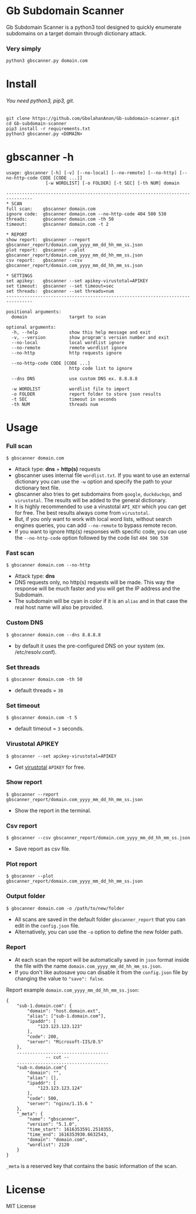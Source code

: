 # Gb Subdomain Scanner 

Gb Subdomain Scanner is a python3 tool designed to quickly enumerate subdomains on a target domain through dictionary attack.

### Very simply
```python3 gbscanner.py domain.com```

# Install

###### You need python3, pip3, git.

```
git clone https://github.com/GbolahanAnon/Gb-subdomain-scanner.git
cd Gb-subdomain-scanner
pip3 install -r requirements.txt
python3 gbscanner.py <DOMAIN>
```

# gbscanner -h

```
usage: gbscanner [-h] [-v] [--no-local] [--no-remote] [--no-http] [--no-http-code CODE [CODE ...]] 
               [-w WORDLIST] [-o FOLDER] [-t SEC] [-th NUM] domain

--------------------------------------------------------------------------------
* SCAN
full scan:    gbscanner domain.com
ignore code:  gbscanner domain.com --no-http-code 404 500 530
threads:      gbscanner domain.com -th 50
timeout:      gbscanner domain.com -t 2

* REPORT
show report:  gbscanner --report gbscanner_report/domain.com_yyyy_mm_dd_hh_mm_ss.json
plot report:  gbscanner --plot gbscanner_report/domain.com_yyyy_mm_dd_hh_mm_ss.json
csv report:   gbscanner --csv gbscanner_report/domain.com_yyyy_mm_dd_hh_mm_ss.json

* SETTINGS
set apikey:   gbscanner --set apikey-virustotal=APIKEY
set timeout:  gbscanner --set timeout=sec
set threads:  gbscanner --set threads=num
--------------------------------------------------------------------------------

positional arguments:
  domain                target to scan

optional arguments:
  -h, --help            show this help message and exit
  -v, --version         show program's version number and exit
  --no-local            local wordlist ignore
  --no-remote           remote wordlist ignore
  --no-http             http requests ignore
                        
  --no-http-code CODE [CODE ...]
                        http code list to ignore

  --dns DNS             use custom DNS ex. 8.8.8.8                        

  -w WORDLIST           wordlist file to import
  -o FOLDER             report folder to store json results
  -t SEC                timeout in seconds
  -th NUM               threads num

```

# Usage

### Full scan
```$ gbscanner domain.com```

- Attack type: **dns** + **http(s)** requests
- gbscanner uses internal file ```wordlist.txt```. If you want to use an external dictionary you can use the ```-w``` option and specify the path to your dictionary text file.
- gbscanner also tries to get subdomains from ```google```, ```duckduckgo```, and ```virustotal```. The results will be added to the general dictionary.
- It is highly recommended to use a virustotal ```API_KEY``` which you can get for free. The best results always come from ```virustotal```.
- But, if you only want to work with local word lists, without search engines queries, you can add ```--no-remote``` to bypass remote recon.
- If you want to ignore http(s) responses with specific code, you can use the ```--no-http-code``` option followed by the code list ```404 500 530```

### Fast scan
```$ gbscanner domain.com --no-http```

- Attack type: **dns**
- DNS requests only, no http(s) requests will be made. This way the response will be much faster and you will get the IP address and the Subdomain.
- The subdomain will be cyan in color if it is an ```alias``` and in that case the real host name will also be provided.

### Custom DNS
```$ gbscanner domain.com --dns 8.8.8.8```

- by default it uses the pre-configured DNS on your system (ex. /etc/resolv.conf).

### Set threads
```$ gbscanner domain.com -th 50```

- default threads = ```30```

### Set timeout
```$ gbscanner domain.com -t 5```

- default timeout = ```3``` seconds.

### Virustotal APIKEY
```$ gbscanner --set apikey-virustotal=APIKEY```

- Get [virustotal](https://virustotal.com/) ```APIKEY``` for free.

### Show report
```$ gbscanner --report gbscanner_report/domain.com_yyyy_mm_dd_hh_mm_ss.json```
- Show the report in the terminal.

### Csv report
```$ gbscanner --csv gbscanner_report/domain.com_yyyy_mm_dd_hh_mm_ss.json```
- Save report as csv file.

### Plot report
```$ gbscanner --plot gbscanner_report/domain.com_yyyy_mm_dd_hh_mm_ss.json```

### Output folder
```$ gbscanner domain.com -o /path/to/new/folder```

- All scans are saved in the default folder ```gbscanner_report``` that you can edit in the ```config.json``` file. 
- Alternatively, you can use the ```-o``` option to define the new folder path.

### Report
- At each scan the report will be automatically saved in ```json``` format inside the file with the name ```domain.com_yyyy_mm_dd_hh_mm_ss.json```.
- If you don't like autosave you can disable it from the ```config.json``` file by changing the value to ```"save": false```.

Report example ```domain.com_yyyy_mm_dd_hh_mm_ss.json```:

```
{
    "sub-1.domain.com": {
        "domain": "host.domain.ext",
        "alias": ["sub-1.domain.com"],
        "ipaddr": [
            "123.123.123.123"
        ],
        "code": 200,
        "server": "Microsoft-IIS/8.5"
    },
    ...................................
               -- cut --
    ...................................
    "sub-n.domain.com"{
        "domain": "",
        "alias": [],
        "ipaddr": [
            "123.123.123.124"
        ],
        "code": 500,
        "server": "nginx/1.15.6 "
    },
    "_meta": {
        "name": "gbscanner",
        "version": "5.1.0",
        "time_start": 1616353591.2510355,
        "time_end": 1616353930.6632543,
        "domain": "domain.com",
        "wordlist": 2120
    }
}
```

```_meta``` is a reserved key that contains the basic information of the scan.

# License

MIT License
